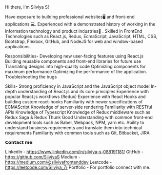 Hi there, I'm Silviya S!


Have exposure to building professional websites🖥 and front-end applications 💻. Experienced with a demonstrated history of working in the information technology and product industries🏢 . Skilled in FrontEnd Technologies such as React.js, Redux, EcmaScript, JavaScript, HTML, CSS, Bootstrap, Flexbox, GitHub, and NodeJS for web and window-based applications.

Responsibilities- Developing new user-facing features using React.js Building reusable components and front-end libraries for future use Translating designs into high-quality code Optimizing components for maximum performance Optimizing the performance of the application. Troubleshooting the bugs

Skills- Strong proficiency in JavaScript and the JavaScript object model In-depth understanding of React.js and its core principles Experience with popular React.js workflows (Redux) Experience with React Hooks and building custom react-hooks Familiarity with newer specifications of ECMAScript Knowledge of server-side rendering Familiarity with RESTful APIs Knowledge of Typescript Knowledge of Redux middleware such as Redux Saga & Redux Thunk Good Understanding with common front-end development tools such as Babel, Webpack, NPM, yarn etc. Ability to understand business requirements and translate them into technical requirements Familiarity with common tools such as Git, Bitbucket, JIRA


𝗖𝗼𝗻𝘁𝗮𝗰𝘁 𝗺𝗲:

LinkedIn - https://www.linkedin.com/in/silviya-s-088191181/
GitHub - https://github.com/SilviyaS
Medium - https://medium.com/@silviyafrontenddev
Leetcode - https://leetcode.com/Silviya_7/
Portfolio - For portfolio connect with me.



